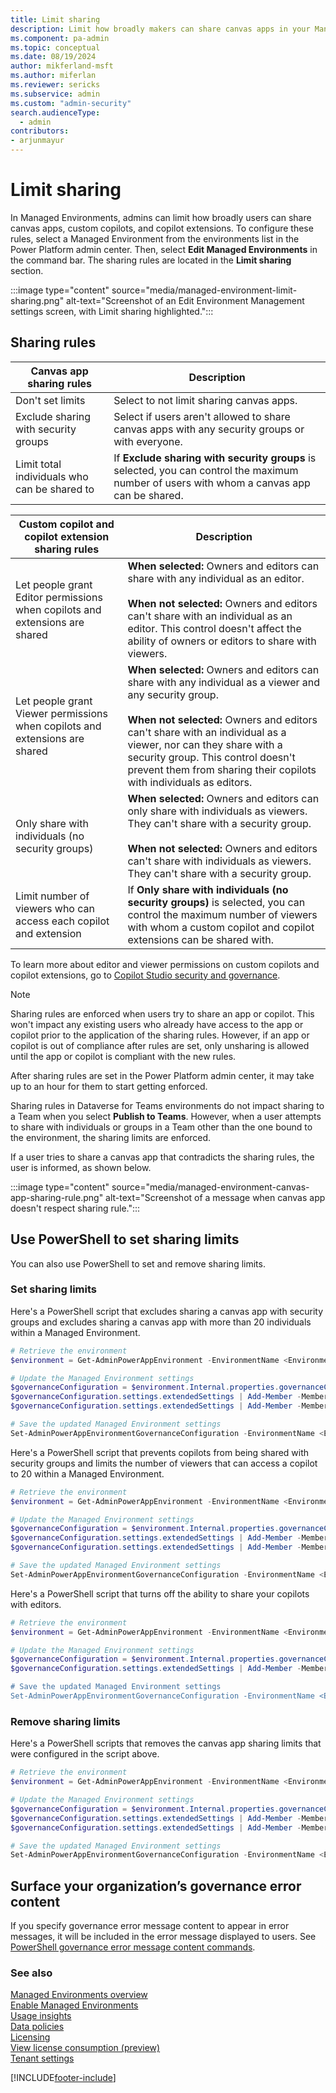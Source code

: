 ```yaml
---
title: Limit sharing 
description: Limit how broadly makers can share canvas apps in your Managed Environments.
ms.component: pa-admin
ms.topic: conceptual
ms.date: 08/19/2024
author: mikferland-msft 
ms.author: miferlan
ms.reviewer: sericks
ms.subservice: admin
ms.custom: "admin-security"
search.audienceType: 
  - admin
contributors:
- arjunmayur
---
```

# Limit sharing 

<!-- https://go.microsoft.com/fwlink/?linkid=2194484 and 2211538 -->

In Managed Environments, admins can limit how broadly users can share canvas apps, custom copilots, and copilot extensions. To configure these rules, select a Managed Environment from the environments list in the Power Platform admin center. Then, select **Edit Managed Environments** in the command bar. The sharing rules are located in the **Limit sharing** section.

:::image type="content" source="media/managed-environment-limit-sharing.png" alt-text="Screenshot of an Edit Environment Management settings screen, with Limit sharing highlighted.":::

## Sharing rules

| Canvas app sharing rules | Description |
| --- | --- |
| Don't set limits | Select to not limit sharing canvas apps. |
| Exclude sharing with security groups | Select if users aren't allowed to share canvas apps with any security groups or with everyone. |
| Limit total individuals who can be shared to | If **Exclude sharing with security groups** is selected, you can control the maximum number of users with whom a canvas app can be shared. |

| Custom copilot and copilot extension sharing rules | Description |
| --- | --- |
| Let people grant Editor permissions when copilots and extensions are shared | **When selected:** Owners and editors can share with any individual as an editor.<br><br>**When not selected:** Owners and editors can't share with an individual as an editor. This control doesn't affect the ability of owners or editors to share with viewers.  |
| Let people grant Viewer permissions when copilots and extensions are shared | **When selected:** Owners and editors can share with any individual as a viewer and any security group.<br><br>**When not selected:** Owners and editors can't share with an individual as a viewer, nor can they share with a security group. This control doesn't prevent them from sharing their copilots with individuals as editors. |
| Only share with individuals (no security groups) | **When selected:** Owners and editors can only share with individuals as viewers. They can't share with a security group.<br><br>**When not selected:** Owners and editors can't share with individuals as viewers. They can't share with a security group.|
| Limit number of viewers who can access each copilot and extension | If **Only share with individuals (no security groups)** is selected, you can control the maximum number of viewers with whom a custom copilot and copilot extensions can be shared with. |

To learn more about editor and viewer permissions on custom copilots and copilot extensions, go to [Copilot Studio security and governance](/microsoft-copilot-studio/security-and-governance).

> [!NOTE]
> Sharing rules are enforced when users try to share an app or copilot. This won't impact any existing users who already have access to the app or copilot prior to the application of the sharing rules. However, if an app or copilot is out of compliance after rules are set, only unsharing is allowed until the app or copilot is compliant with the new rules.
> 
> After sharing rules are set in the Power Platform admin center, it may take up to an hour for them to start getting enforced.
>
> Sharing rules in Dataverse for Teams environments do not impact sharing to a Team when you select **Publish to Teams**. However, when a user attempts to share with individuals or groups in a Team other than the one bound to the environment, the sharing limits are enforced. 

If a user tries to share a canvas app that contradicts the sharing rules, the user is informed, as shown below.

:::image type="content" source="media/managed-environment-canvas-app-sharing-rule.png" alt-text="Screenshot of a message when canvas app doesn't respect sharing rule.":::

## Use PowerShell to set sharing limits

You can also use PowerShell to set and remove sharing limits.

### Set sharing limits

Here's a PowerShell script that excludes sharing a canvas app with security groups and excludes sharing a canvas app with more than 20 individuals within a Managed Environment.

```powershell
# Retrieve the environment
$environment = Get-AdminPowerAppEnvironment -EnvironmentName <EnvironmentId>

# Update the Managed Environment settings
$governanceConfiguration = $environment.Internal.properties.governanceConfiguration
$governanceConfiguration.settings.extendedSettings | Add-Member -MemberType NoteProperty -Name 'limitSharingMode' -Value "excludeSharingToSecurityGroups" -Force
$governanceConfiguration.settings.extendedSettings | Add-Member -MemberType NoteProperty -Name 'maxLimitUserSharing' -Value "20" -Force

# Save the updated Managed Environment settings
Set-AdminPowerAppEnvironmentGovernanceConfiguration -EnvironmentName <EnvironmentId> -UpdatedGovernanceConfiguration $governanceConfiguration
```

Here's a PowerShell script that prevents copilots from being shared with security groups and limits the number of viewers that can access a copilot to 20 within a Managed Environment.

```powershell
# Retrieve the environment
$environment = Get-AdminPowerAppEnvironment -EnvironmentName <EnvironmentId>

# Update the Managed Environment settings
$governanceConfiguration = $environment.Internal.properties.governanceConfiguration
$governanceConfiguration.settings.extendedSettings | Add-Member -MemberType NoteProperty -Name 'bot-limitSharingMode' -Value "ExcludeSharingToSecurityGroups" -Force
$governanceConfiguration.settings.extendedSettings | Add-Member -MemberType NoteProperty -Name 'bot-maxLimitUserSharing' -Value "20" -Force

# Save the updated Managed Environment settings
Set-AdminPowerAppEnvironmentGovernanceConfiguration -EnvironmentName <EnvironmentId> -UpdatedGovernanceConfiguration $governanceConfiguration
```

Here's a PowerShell script that turns off the ability to share your copilots with editors.

```powershell
# Retrieve the environment
$environment = Get-AdminPowerAppEnvironment -EnvironmentName <EnvironmentId>

# Update the Managed Environment settings
$governanceConfiguration = $environment.Internal.properties.governanceConfiguration
$governanceConfiguration.settings.extendedSettings | Add-Member -MemberType NoteProperty -Name 'bot-authoringSharindgDisabled -Value True -Force

# Save the updated Managed Environment settings
Set-AdminPowerAppEnvironmentGovernanceConfiguration -EnvironmentName <EnvironmentId> -UpdatedGovernanceConfiguration $governanceConfiguration
```
### Remove sharing limits

Here's a PowerShell scripts that removes the canvas app sharing limits that were configured in the script above.

```powershell
# Retrieve the environment
$environment = Get-AdminPowerAppEnvironment -EnvironmentName <EnvironmentId>

# Update the Managed Environment settings
$governanceConfiguration = $environment.Internal.properties.governanceConfiguration
$governanceConfiguration.settings.extendedSettings | Add-Member -MemberType NoteProperty -Name 'limitSharingMode' -Value "noLimit" -Force
$governanceConfiguration.settings.extendedSettings | Add-Member -MemberType NoteProperty -Name 'maxLimitUserSharing' -Value "-1" -Force

# Save the updated Managed Environment settings
Set-AdminPowerAppEnvironmentGovernanceConfiguration -EnvironmentName <EnvironmentId> -UpdatedGovernanceConfiguration $governanceConfiguration
```

## Surface your organization’s governance error content 
If you specify governance error message content to appear in error messages, it will be included in the error message displayed to users. See [PowerShell governance error message content commands](powerapps-powershell.md#governance-error-message-content-commands).

### See also
[Managed Environments overview](managed-environment-overview.md) <br />
[Enable Managed Environments](managed-environment-enable.md)  <br />
[Usage insights](managed-environment-usage-insights.md)  <br />
[Data policies](managed-environment-data-policies.md) <br />
[Licensing](managed-environment-licensing.md) <br />
[View license consumption (preview)](view-license-consumption-issues.md) <br />
[Tenant settings](tenant-settings.md) 



[!INCLUDE[footer-include](../includes/footer-banner.md)]
